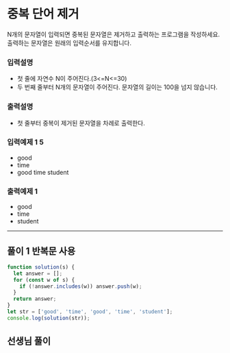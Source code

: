 # 중복 단어 제거

N개의 문자열이 입력되면 중복된 문자열은 제거하고 출력하는 프로그램을 작성하세요. 출력하는 문자열은 원래의 입력순서를 유지합니다.

### 입력설명

- 첫 줄에 자연수 N이 주어진다.(3<=N<=30)
- 두 번째 줄부터 N개의 문자열이 주어진다. 문자열의 길이는 100을 넘지 않습니다.

### 출력설명

- 첫 줄부터 중복이 제거된 문자열을 차례로 출력한다.

### 입력예제 1 5

- good
- time
- good time student

### 출력예제 1

- good
- time
- student

---

## 풀이 1 반복문 사용

```js
function solution(s) {
  let answer = [];
  for (const w of s) {
    if (!answer.includes(w)) answer.push(w);
  }
  return answer;
}
let str = ['good', 'time', 'good', 'time', 'student'];
console.log(solution(str));
```

## 선생님 풀이

```js

```
